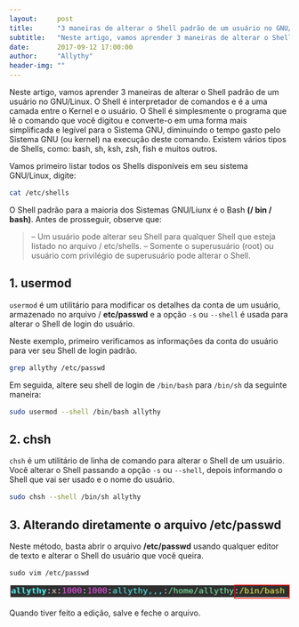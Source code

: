 ```yaml
---
layout:     post
title:      "3 maneiras de alterar o Shell padrão de um usuário no GNU/Linux"
subtitle:   "Neste artigo, vamos aprender 3 maneiras de alterar o Shell padrão de um usuário no GNU/Linux."
date:       2017-09-12 17:00:00
author:     "Allythy"
header-img: ""
---
```


Neste artigo, vamos aprender 3 maneiras de alterar o Shell padrão de um usuário no GNU/Linux. O Shell é interpretador de comandos e é a uma camada entre o Kernel e o usuário. O Shell é simplesmente o programa que lê o comando que você digitou e converte-o em uma forma mais simplificada e legível para o Sistema GNU, diminuindo o tempo gasto pelo Sistema GNU (ou kernel) na execução deste comando. Existem vários tipos de Shells, como: bash, sh, ksh, zsh, fish e muitos outros.

Vamos primeiro listar todos os Shells disponíveis em seu sistema GNU/Linux, digite:

```bash
cat /etc/shells
```

O Shell padrão para a maioria dos Sistemas GNU/Liunx é o Bash __(/ bin / bash)__. Antes de prosseguir, observe que:

>– Um usuário pode alterar seu Shell para qualquer Shell que esteja listado no arquivo / etc/shells.
>– Somente o superusuário (root) ou usuário com privilégio de superusuário pode alterar o Shell.

## 1. usermod

`usermod` é um utilitário para modificar os detalhes da conta de um usuário, armazenado no arquivo / __etc/passwd__ e a opção `-s` ou `--shell` é usada para alterar o Shell de login do usuário.

Neste exemplo, primeiro verificamos as informações da conta do usuário para ver seu Shell de login padrão.

```bash
grep allythy /etc/passwd
```

Em seguida, altere seu shell de login de `/bin/bash` para `/bin/sh` da seguinte maneira:

```bash
sudo usermod --shell /bin/bash allythy
```

## 2. chsh

`chsh` é um utilitário de linha de comando para alterar o Shell de um usuário. Você alterar o Shell passando a opção `-s` ou `--shell`, depois informando o Shell que vai ser usado e o nome do usuário.

```bash
sudo chsh --shell /bin/sh allythy
```

## 3. Alterando diretamente o arquivo /etc/passwd

Neste método, basta abrir o arquivo __/etc/passwd__ usando qualquer editor de texto e alterar o Shell do usuário que você queira.

```basta
sudo vim /etc/passwd
```

![Mostrando o conteúdo do arquivo etc/passwd e ressaltando o shell do usuário, que é o último campo do arquivo](img/etc-passwd.png)

Quando tiver feito a edição, salve e feche o arquivo.
